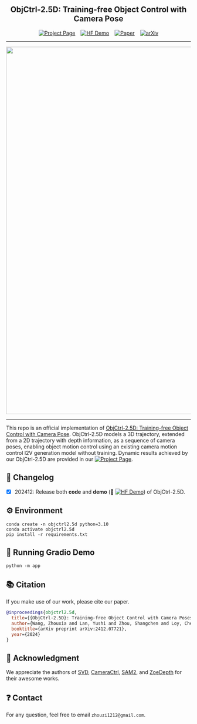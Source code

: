 <div align="center">

## ObjCtrl-2.5D: Training-free Object Control with Camera Pose

<!--
<div align='center'>
 <a href='https://wzhouxiff.github.io/'>Zhouxia Wang</a>
&ensp; <a href='https://nirvanalan.github.io/'>Yushi Lan</a>
&ensp; <a href='https://shangchenzhou.com/'>Shangchen Zhou</a>
&ensp; <a href='https://www.mmlab-ntu.com/person/ccloy/index.html'>Chen Change Loy</a>
</div>


<div align='center'>
 <a href='https://www.mmlab-ntu.com/'>S-Lab, NTU Singapore</a>
</div>

<br>
-->

 [![Project Page](https://img.shields.io/badge/Project%20Page-green
)](https://wzhouxiff.github.io/projects/ObjCtrl-2.5D/)
&ensp; [![HF Demo](https://img.shields.io/badge/Demo-orange
)](https://huggingface.co/spaces/yslan/ObjCtrl-2.5D) &ensp; [![Paper](https://img.shields.io/badge/Paper-gray)](https://wzhouxiff.github.io/projects/ObjCtrl-2.5D/assets/ObjCtrl-2.5D.pdf) &ensp; [![arXiv](https://img.shields.io/badge/arXiv-red)](https://arxiv.org/pdf/2412.07721)

</div>

---

<div>
<img src="assets/demo/demo.gif" class="img-responsive" , width="1000">
</div>

---

This repo is an official implementation of [ObjCtrl-2.5D: Training-free Object Control with Camera Pose](). 
ObjCtrl-2.5D models a 3D trajectory, extended from a 2D trajectory with depth information, as a sequence of camera poses, 
enabling object motion control using an existing camera motion control I2V generation model without training. Dynamic results achieved by our ObjCtrl-2.5D are provided in our [![Project Page](https://img.shields.io/badge/Project%20Page-green
)](https://wzhouxiff.github.io/projects/ObjCtrl-2.5D/).

## 📝 Changelog

- [x] 202412: Release both **code** and **demo** (🤗 [![HF Demo](https://img.shields.io/badge/Demo-orange
)](https://huggingface.co/spaces/yslan/ObjCtrl-2.5D)) of ObjCtrl-2.5D.

## ⚙️ Environment
    conda create -n objctrl2.5d python=3.10
    conda activate objctrl2.5d
    pip install -r requirements.txt

## 💫 Running Gradio Demo
    python -m app

## :books: Citation
If you make use of our work, please cite our paper.
```bibtex
@inproceedings{objctrl2.5d,
  title={{ObjCtrl-2.5D}: Training-free Object Control with Camera Poses},
  author={Wang, Zhouxia and Lan, Yushi and Zhou, Shangchen and Loy, Chen Change},
  booktitle={arXiv preprint arXiv:2412.07721},
  year={2024}
}
```

## 🤗 Acknowledgment
We appreciate the authors of [SVD](https://stability.ai/stable-video), [CameraCtrl](https://github.com/hehao13/CameraCtrl), [SAM2](https://github.com/facebookresearch/sam2), and [ZoeDepth](https://github.com/isl-org/ZoeDepth) for their awesome works.
## ❓ Contact
For any question, feel free to email `zhouzi1212@gmail.com`.
